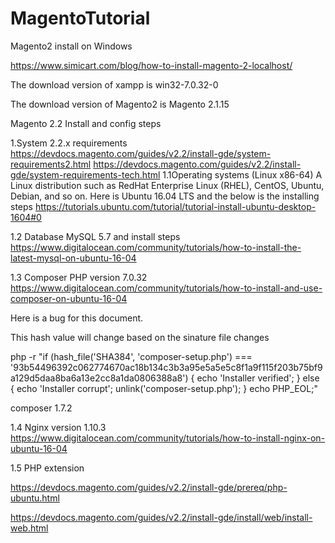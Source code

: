 # MagentoTutorial

Magento2 install on Windows

https://www.simicart.com/blog/how-to-install-magento-2-localhost/

The download version of xampp is win32-7.0.32-0

The download version of Magento2 is Magento 2.1.15



Magento 2.2  Install and config steps

1.System 2.2.x requirements
https://devdocs.magento.com/guides/v2.2/install-gde/system-requirements2.html
https://devdocs.magento.com/guides/v2.2/install-gde/system-requirements-tech.html
1.1Operating systems (Linux x86-64)
A Linux distribution such as RedHat Enterprise Linux (RHEL), CentOS, Ubuntu, Debian, and so on.
Here is Ubuntu 16.04 LTS and the below is the installing steps
https://tutorials.ubuntu.com/tutorial/tutorial-install-ubuntu-desktop-1604#0

1.2 Database
MySQL 5.7 and install steps
https://www.digitalocean.com/community/tutorials/how-to-install-the-latest-mysql-on-ubuntu-16-04

1.3 Composer
PHP version 7.0.32
https://www.digitalocean.com/community/tutorials/how-to-install-and-use-composer-on-ubuntu-16-04

Here is a bug for this document.

This hash value will change based on the sinature file changes

php -r "if (hash_file('SHA384', 'composer-setup.php') === '93b54496392c062774670ac18b134c3b3a95e5a5e5c8f1a9f115f203b75bf9a129d5daa8ba6a13e2cc8a1da0806388a8') { echo 'Installer verified'; } else { echo 'Installer corrupt'; unlink('composer-setup.php'); } echo PHP_EOL;"

composer 1.7.2

1.4 Nginx
version 1.10.3
https://www.digitalocean.com/community/tutorials/how-to-install-nginx-on-ubuntu-16-04


1.5 PHP extension 

https://devdocs.magento.com/guides/v2.2/install-gde/prereq/php-ubuntu.html

https://devdocs.magento.com/guides/v2.2/install-gde/install/web/install-web.html